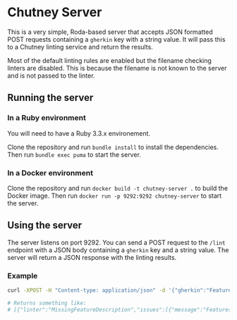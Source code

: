 # Chutney Server

This is a very simple, Roda-based server that accepts JSON formatted POST requests containing a `gherkin` key with a string value. It will pass this to a Chutney linting service and return the results.

Most of the default linting rules are enabled but the filename checking linters are disabled. This is because the filename is not known to the server and is not passed to the linter.

## Running the server

### In a Ruby environment

You will need to have a Ruby 3.3.x environement.

Clone the repository and run `bundle install` to install the dependencies. Then run `bundle exec puma` to start the server.

### In a Docker environment

Clone the repository and run `docker build -t chutney-server .` to build the Docker image. Then run `docker run -p 9292:9292 chutney-server` to start the server.

## Using the server

The server listens on port 9292. You can send a POST request to the `/lint` endpoint with a JSON body containing a `gherkin` key and a string value. The server will return a JSON response with the linting results.

### Example

```bash
curl -XPOST -H "Content-type: application/json" -d '{"gherkin":"Feature: hello world\nScenario: Posting Gherkin\nWhen I post a Gherkin document\nThen I get an opinion"}' 'http://localhost:9292/lint'

# Returns something like:
# [{"linter":"MissingFeatureDescription","issues":[{"message":"Features should have a description / value statement so that the importance of the feature is well understood.","gherkin_type":"feature","location":{"line":1,"column":1},"feature":"hello world","scenario":null,"step":null}]}]
```
